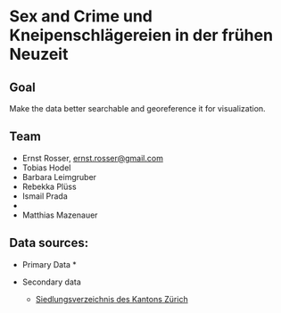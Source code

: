 # Sex and Crime und Kneipenschlägereien in der frühen Neuzeit

## Goal
Make the data better searchable and georeference it for visualization.

## Team
* Ernst Rosser, ernst.rosser@gmail.com
* Tobias Hodel
* Barbara Leimgruber
* Rebekka Plüss
* Ismail Prada
* 
* Matthias Mazenauer


## Data sources:
* Primary Data
  *


* Secondary data 

  * [Siedlungsverzeichnis des Kantons Zürich](http://www.web.statistik.zh.ch/cms_siedlungsverzeichnis/daten.php)